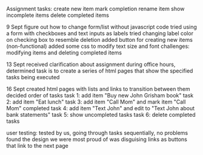 Assignment tasks:
create new item
mark completion
rename item
show incomplete items
delete completed items

9 Sept
figure out how to change form/list without javascript code
tried using a form with checkboxes and text inputs as labels
tried changing label color on checking box to resemble deletion
added button for creating new items (non-functional)
added some css to modify text size and font
challenges: modifying items and deleting completed items

13 Sept
received clarification about assignment during office hours, 
determined task is to create a series of html pages that show
the specified tasks being executed

16 Sept
created html pages with lists and links to transition between them
decided order of tasks
task 1: add item "Buy new John Grisham book"
task 2: add item "Eat lunch"
task 3: add item "Call Mom" and mark item "Call Mom" completed
task 4: add item "Text John" and edit to "Text John about bank statements"
task 5: show uncompleted tasks
task 6: delete completed tasks





user testing: tested by us, going through tasks sequentially, no
problems found
the design we were most proud of was disguising links as buttons that
link to the next page



